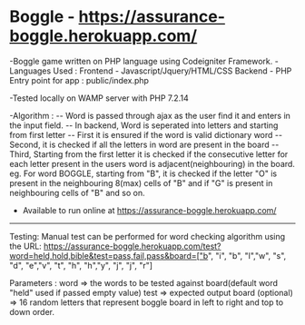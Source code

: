 # Boggle - https://assurance-boggle.herokuapp.com/

-Boggle game written on PHP language using Codeigniter Framework.
-Languages Used :
	Frontend - Javascript/Jquery/HTML/CSS
	Backend - PHP
	Entry point for app : public/index.php

-Tested locally on WAMP server with PHP 7.2.14

-Algorithm :
-- Word is passed through ajax as the user find it and enters in the input field.
-- In backend, Word is seperated into letters and starting from first letter
-- First it is ensured if the word is valid dictionary word
-- Second, it is checked if all the letters in word are present in the board
-- Third, Starting from the first letter it is checked if the consecutive letter for each letter present in the users word is adjacent(neighbouring) in the board.
	eg. For word BOGGLE, starting from "B", it is checked if the letter "O" is present in the neighbouring 8(max) cells of "B" and if "G" is present in neighbouring cells of "B" and so on.

- Available to run online at https://assurance-boggle.herokuapp.com/


-----------------------------

Testing:
Manual test can be performed for word checking algorithm using the URL: 
https://assurance-boggle.herokuapp.com/test?word=held,hold,bible&test=pass,fail,pass&board=["b", "i", "b", "l","w", "s", "d", "e","v", "t", "h", "h","y", "j", "j", "r"]

Parameters : 
	word => the words to be tested against board(default word "held" used if passed empty value)
	test => expected output 
	board (optional) => 16 random letters that represent boggle board in left to right and top to down order.
